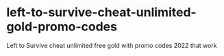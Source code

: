 # left-to-survive-cheat-unlimited-gold-promo-codes
Left to Survive cheat unlimited free gold with promo codes 2022 that work
